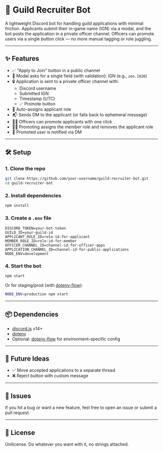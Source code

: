 # 🤖 Guild Recruiter Bot

A lightweight Discord bot for handling guild applications with minimal friction. Applicants submit their in-game name (IGN) via a modal, and the bot posts the application in a private officer channel. Officers can promote users via a single button click — no more manual tagging or role juggling.

---

## ✨ Features

- ✅ "Apply to Join" button in a public channel
- 📝 Modal asks for a single field (with validation): IGN (e.g., `zeo.1026`)
- 🔒 Application is sent to a private officer channel with:
  - Discord username
  - Submitted IGN
  - Timestamp (UTC)
  - ✅ Promote button
- 🤖 Auto-assigns applicant role
- 📬 Sends DM to the applicant (or falls back to ephemeral message)
- 👮‍♂️ Officers can promote applicants with one click
- 🧙‍♂️ Promoting assigns the member role and removes the applicant role
- 💌 Promoted user is notified via DM

---

## 🛠 Setup

### 1. Clone the repo

```bash
git clone https://github.com/your-username/guild-recruiter-bot.git
cd guild-recruiter-bot
```

### 2. Install dependencies

```bash
npm install
```

### 3. Create a `.env` file

```env
DISCORD_TOKEN=your-bot-token
GUILD_ID=your-guild-id
APPLICANT_ROLE_ID=role-id-for-applicant
MEMBER_ROLE_ID=role-id-for-member
OFFICER_CHANNEL_ID=channel-id-for-officer-apps
APPLICATION_CHANNEL_ID=channel-id-for-public-applications
NODE_ENV=development
```

### 4. Start the bot

```bash
npm start
```

Or for staging/prod (with [dotenv-flow](https://www.npmjs.com/package/dotenv-flow)):

```bash
NODE_ENV=production npm start
```

---

## 📦 Dependencies

- [discord.js](https://discord.js.org/) v14+
- [dotenv](https://www.npmjs.com/package/dotenv)
- Optional: [dotenv-flow](https://www.npmjs.com/package/dotenv-flow) for environment-specific config

---

## 🧼 Future Ideas

- ✅ Move accepted applications to a separate thread
- ❌ Reject button with custom message

---

## 🐛 Issues

If you hit a bug or want a new feature, feel free to open an issue or submit a pull request. 

---

## 📜 License

Unilicense. Do whatever you want with it, no strings attached.
